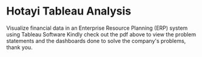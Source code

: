 # Hotayi Tableau Analysis
Visualize financial data in an Enterprise Resource Planning (ERP) system using Tableau Software
Kindly check out the pdf above to view the problem statements and the dashboards done to solve the company's problems, thank you. 
